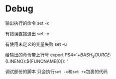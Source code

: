 # Debug

输出执行的命令
set -x

有错误直接退出
set -e

有使用未定义的变量失败
set -u

给输出的命令带上行号
export PS4='+${BASH_SOURCE}:${LINENO}:${FUNCNAME[0]}: '

调试部份的脚本
只会执行`set -x`和`set +x`包裹的代码
